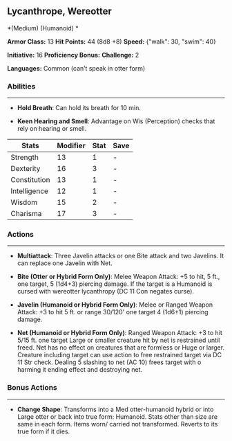 ## Lycanthrope, Wereotter
*(Medium) (Humanoid) *

**Armor Class:** 13
**Hit Points:** 44 (8d8 +8)
**Speed:** {"walk": 30, "swim": 40}

**Initiative:** 16
**Proficiency Bonus:**
**Challenge:** 2

**Languages:** Common (can’t speak in otter form)

### Abilities
 --- 
- **Hold Breath**: Can hold its breath for 10 min.

- **Keen Hearing and Smell**: Advantage on Wis (Perception) checks that rely on hearing or smell.



| Stats | Modifier | Stat | Save
| ---- | ---- | ---- | ---- |
| Strength | 13 | 1 | - |
| Dexterity | 16 | 3 | - |
| Constitution | 13 | 1 | - |
| Intelligence | 12 | 1 | - |
| Wisdom | 15 | 2 | - |
| Charisma | 17 | 3 | - |

### Actions
 --- 
- **Multiattack**: Three Javelin attacks or one Bite attack and two Javelins. It can replace one Javelin with Net.

- **Bite (Otter or Hybrid Form Only)**: Melee Weapon Attack: +5 to hit, 5 ft., one target, 5 (1d4+3) piercing damage. If the target is a Humanoid is cursed with wereotter lycanthropy (DC 11 Con negates curse).

- **Javelin (Humanoid or Hybrid Form Only)**: Melee or Ranged Weapon Attack: +3 to hit 5 ft. or range 30/120' one target 4 (1d6+1) piercing damage.

- **Net (Humanoid or Hybrid Form Only)**: Ranged Weapon Attack: +3 to hit 5/15 ft. one target Large or smaller creature hit by net is restrained until freed. Net has no effect on creatures that are formless or Huge or larger. Creature including target can use action to free restrained target via DC 11 Str check. Dealing 5 slashing to net (AC 10) frees target with o harming it ending effect and destroying net.

### Bonus Actions
 --- 
- **Change Shape**: Transforms into a Med otter-humanoid hybrid or into Large otter or back into true form: Humanoid. Stats other than size are same in each form. Items worn/ carried not transformed. Reverts to its true form if it dies.

